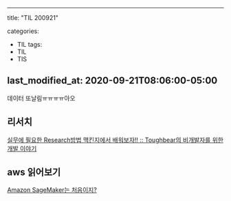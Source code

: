 
---
title: "TIL 200921"

categories:
- TIL
tags:
- TIL
- TIS

last_modified_at: 2020-09-21T08:06:00-05:00
---
데이터 또날림ㅠㅠㅠㅠ아오

## 리서치

[실무에 필요한 Research방법 맥킨지에서 배워보자!! :: Toughbear의 비개발자를 위한 개발 이야기](https://toughbear.tistory.com/entry/%EC%8B%A4%EB%AC%B4%EC%97%90-%ED%95%84%EC%9A%94%ED%95%9C-Research%EB%B0%A9%EB%B2%95-%EB%A7%A5%ED%82%A8%EC%A7%80%EC%97%90%EC%84%9C-%EB%B0%B0%EC%9B%8C%EB%B3%B4%EC%9E%90)

## aws 읽어보기

[Amazon SageMaker는 처음이지?](http://labs.brandi.co.kr/2018/05/17/ohyj.html)

